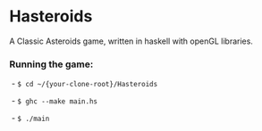 # Hasteroids
A Classic Asteroids game, written in haskell with openGL libraries.

### Running the game:

  - `$ cd ~/{your-clone-root}/Hasteroids`
  
  - `$ ghc --make main.hs`

  - `$ ./main`
